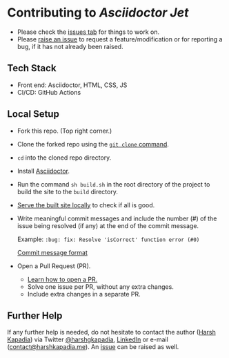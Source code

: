 # Contributing to _Asciidoctor Jet_

-   Please check the [issues tab](https://github.com/HarshKapadia2/asciidoctor-jet/issues) for things to work on.
-   Please [raise an issue](https://github.com/HarshKapadia2/asciidoctor-jet/issues) to request a feature/modification or for reporting a bug, if it has not already been raised.

## Tech Stack

-   Front end: Asciidoctor, HTML, CSS, JS
-   CI/CD: GitHub Actions

## Local Setup

-   Fork this repo. (Top right corner.)
-   Clone the forked repo using the [`git clone` command](https://harshkapadia2.github.io/git_basics/#_git_clone).
-   `cd` into the cloned repo directory.
-   Install [Asciidoctor](https://asciidoctor.org/#installation).
-   Run the command `sh build.sh` in the root directory of the project to build the site to the `build` directory.
-   [Serve the built site locally](https://harshkapadia2.github.io/asciidoctor-jet/#_serving_the_site_locally) to check if all is good.
-   Write meaningful commit messages and include the number (#) of the issue being resolved (if any) at the end of the commit message.

    Example: `:bug: fix: Resolve 'isCorrect' function error (#0)`

    [Commit message format](https://harshkapadia2.github.io/git_basics/#_commit_messagetitle)

-   Open a Pull Request (PR).
    -   [Learn how to open a PR.](https://github.com/firstcontributions/first-contributions)
    -   Solve one issue per PR, without any extra changes.
    -   Include extra changes in a separate PR.

## Further Help

If any further help is needed, do not hesitate to contact the author ([Harsh Kapadia](https://harshkapadia.me)) via Twitter [@harshgkapadia](https://twitter.com/harshgkapadia), [LinkedIn](https://www.linkedin.com/in/harshgkapadia) or e-mail ([contact@harshkapadia.me](mailto:contact@harshkapadia.me)). An [issue](https://github.com/HarshKapadia2/asciidoctor-jet/issues) can be raised as well.
